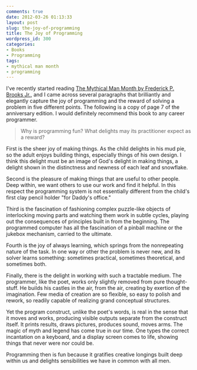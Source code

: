 ```yaml
---
comments: true
date: 2012-03-26 01:13:33
layout: post
slug: the-joy-of-programming
title: The Joy of Programming
wordpress_id: 300
categories:
- Books
- Programming
tags:
- mythical man month
- programming
---
```


I've recently started reading [The Mythical Man Month by Frederick P. Brooks Jr.](http://www.amazon.com/Mythical-Man-Month-Software-Engineering-Anniversary/dp/0201835959), and I came across several paragraphs that brilliantly and elegantly capture the joy of programming and the reward of solving a problem in five different points. The following is a copy of page 7 of the anniversary edition. I would definitely recommend this book to any career programmer.




> Why is programming fun? What delights may its practitioner expect as a reward?

First is the sheer joy of making things. As the child delights in his mud pie, so the adult enjoys building things, especially things of his own design. I think this delight must be an image of God's delight in making things, a delight shown in the distinctness and newness of each leaf and snowflake.

Second is the pleasure of making things that are useful to other people. Deep within, we want others to use our work and find it helpful. In this respect the programming system is not essentially different from the child's first clay pencil holder "for Daddy's office."

Third is the fascination of fashioning complex puzzle-like objects of interlocking moving parts and watching them work in subtle cycles, playing out the consequences of principles built in from the beginning. The programmed computer has all the fascination of a pinball machine or the jukebox mechanism, carried to the ultimate.

Fourth is the joy of always learning, which springs from the nonrepeating nature of the task. In one way or other the problem is never new, and its solver learns something: sometimes practical, sometimes theoretical, and sometimes both.

Finally, there is the delight in working with such a tractable medium. The programmer, like the poet, works only slightly removed from pure thought-stuff. He builds his castles in the air, from the air, creating by exertion of the imagination. Few media of creation are so flexible, so easy to polish and rework, so readily capable of realizing grand conceptual structures.

Yet the program construct, unlike the poet's words, is real in the sense that it moves and works, producing visible outputs separate from the construct itself. It prints results, draws pictures, produces sound, moves arms. The magic of myth and legend has come true in our time. One types the correct incantation on a keyboard, and a display screen comes to life, showing things that never were nor could be.

Programming then is fun because it gratifies creative longings built deep within us and delights sensibilities we have in common with all men.
